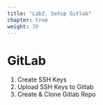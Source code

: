 ```yaml
---
title: "Lab2. Setup Gitlab"
chapter: true
weight: 30
---
```


# GitLab

1. Create SSH Keys
2. Upload SSH Keys to Gitlab
3. Create & Clone Gitlab Repo
